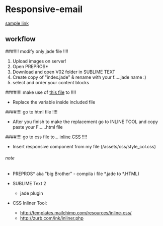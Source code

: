 # Responsive-email

[sample link](https://rawgit.com/cromozooom/responsive-email/master/v02/index.html "fiorentina")

## workflow
###!!!! modify only jade file !!!!

1. Upload images on server!
2. Open PREPROS*
3. Download and open V02 folder in SUBLIME TEXT
4. Create copy of "index.jade" & rename with your f.....jade name :)
5. select and order your content blocks

####!!!! make use of [this file](https://goo.gl/ljfWBR) to !!!!

- Replace the variable inside included file


####!!!! go to html file !!!!

- After you finish to make the replacement go to INLINE TOOL and copy paste your F......html file

####!!!! go to css file to... [inline CSS](http://templates.mailchimp.com/resources/inline-css/) !!!!

- Insert responsive component from my file (/assets/css/style_col.css)

###### note
- PREPROS* aka "big Brother" - compila i file *.jade to *.HTML)
- SUBLIME Text 2
	- jade plugin

- CSS Inliner Tool:
	- http://templates.mailchimp.com/resources/inline-css/
	- http://zurb.com/ink/inliner.php

